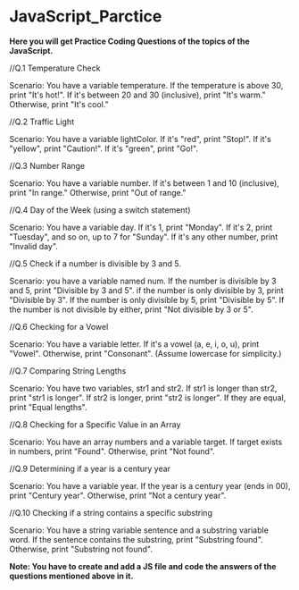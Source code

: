 # JavaScript_Parctice

**Here you will get Practice Coding Questions of the topics of the JavaScript.**

//Q.1 Temperature Check

  Scenario: You have a variable temperature. If the temperature is above 30, print "It's hot!". If it's between 20 and 30 (inclusive), print "It's warm." Otherwise, print "It's cool."

//Q.2 Traffic Light

  Scenario: You have a variable lightColor. If it's "red", print "Stop!". If it's "yellow", print "Caution!". If it's "green", print "Go!".

//Q.3 Number Range

  Scenario: You have a variable number. If it's between 1 and 10 (inclusive), print "In range." Otherwise, print "Out of range."

//Q.4 Day of the Week (using a switch statement)

  Scenario: You have a variable day. If it's 1, print "Monday". If it's 2, print "Tuesday", and so on, up to 7 for "Sunday". If it's any other number, print "Invalid day".

//Q.5  Check if a number is divisible by 3 and 5.

  Scenario: you have a variable named num. If the number is divisible by 3 and 5, print "Divisible by 3 and 5". if the number is only divisible by 3, print "Divisible by 3". If the 
  number is only divisible by 5, print "Divisible by 5". If the number is not divisible by either, print "Not divisible by 3 or 5".

//Q.6 Checking for a Vowel

  Scenario: You have a variable letter. If it's a vowel (a, e, i, o, u), print "Vowel". Otherwise, print "Consonant". (Assume lowercase for simplicity.)

//Q.7 Comparing String Lengths

  Scenario: You have two variables, str1 and str2. If str1 is longer than str2, print "str1 is longer". If str2 is longer, print "str2 is longer". If they are equal, print "Equal 
  lengths".

//Q.8 Checking for a Specific Value in an Array

  Scenario: You have an array numbers and a variable target. If target exists in numbers, print "Found". Otherwise, print "Not found".

//Q.9  Determining if a year is a century year

  Scenario: You have a variable year. If the year is a century year (ends in 00), print "Century year". Otherwise, print "Not a century year".

//Q.10 Checking if a string contains a specific substring

  Scenario: You have a string variable sentence and a substring variable word. If the sentence contains the substring, print "Substring found". Otherwise, print "Substring not found".

**Note: You have to create and add a JS file and code the answers of the questions mentioned above in it.**
